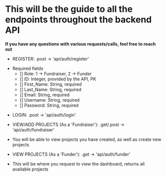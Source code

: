# This will be the guide to all the endpoints throughout the backend API

**If you have any questions with various requests/calls, feel free to reach out** 

- REGISTER:
.post -> 'api/auth/register'
* Required fields
    - [] Role: 1 -> Fundraiser, 2 -> Funder
    - [] ID: Integer, provided by the API, PK
    - [] First_Name: String, required
    - [] Last_Name: String, required
    - [] Email: String, required
    - [] Username: String, required
    - [] Password: String, required

- LOGIN:
.post -> 'api/auth/login'

- VIEW/ADD PROJECTS (As a 'Fundraiser'):
.get/.post -> 'api/auth/fundraiser'
* You will be able to view projects you have created, as well as create new projects

- VIEW PROJECTS (As a 'Funder'):
.get -> 'api/auth/funder'
* This will be where you request to view the dashboard, returns all available projects
